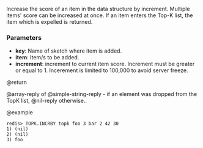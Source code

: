 Increase the score of an item in the data structure by increment. 
Multiple items' score can be increased at once.
If an item enters the Top-K list, the item which is expelled is returned.

### Parameters

* **key**: Name of sketch where item is added.
* **item**: Item/s to be added.
* **increment**: increment to current item score. Increment must be greater or equal to 1. Incerement is limited to 100,000 to avoid server freeze.

@return

@array-reply of @simple-string-reply - if an element was dropped from the TopK list, @nil-reply otherwise..

@example

```
redis> TOPK.INCRBY topk foo 3 bar 2 42 30
1) (nil)
2) (nil)
3) foo
```